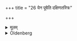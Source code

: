 +++
title = "26 येन पूषेति दक्षिणतस्त्रिः"

+++

<details><summary>मूलम्</summary>

येन पूषेति दक्षिणतस्त्रिः प्राञ्चं प्रोहेत् २६
</details>

<details><summary>Oldenberg</summary>

26. With (the Mantra), 'With which Pūshan' (l.l. 7), he should move forward (the razor) three

times towards the east on the right side (of the boy's hair).
</details>
